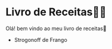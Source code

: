 # Livro de Receitas:man_cook:

Olá! bem vindo ao meu livro de receitas:wave:

- Strogonoff de Frango

